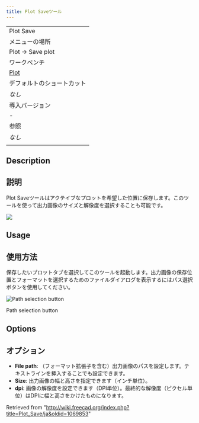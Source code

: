 ```yaml
---
title: Plot Saveツール
---
```

|  |
| --- |
| Plot Save |
| メニューの場所 |
| Plot -> Save plot |
| ワークベンチ |
| [Plot](/Plot_Workbench "Plot Workbench") |
| デフォルトのショートカット |
| *なし* |
| 導入バージョン |
| - |
| 参照 |
| *なし* |
|  |

## Description

## 説明

Plot Saveツールはアクテイブなプロットを希望した位置に保存します。このツールを使って出力画像のサイズと解像度を選択することも可能です。

![](/images/Plot_Trigonometric_Example.png)

## Usage

## 使用方法

保存したいプロットタブを選択してこのツールを起動します。出力画像の保存位置とフォーマットを選択するためのファイルダイアログを表示するにはパス選択ボタンを使用してください。

![Path selection button](/images/Plot_Save_Path.png)

Path selection button

## Options

## オプション

* **File path**: （フォーマット拡張子を含む）出力画像のパスを設定します。テキストラインを挿入することでも設定できます。
* **Size**: 出力画像の幅と高さを指定できます（インチ単位）。
* **dpi**: 画像の解像度を設定できます（DPI単位）。最終的な解像度（ピクセル単位）はDPIに幅と高さをかけたものになります。

Retrieved from "<http://wiki.freecad.org/index.php?title=Plot_Save/ja&oldid=1069853>"